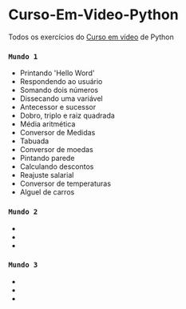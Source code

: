 # Curso-Em-Video-Python

Todos os exercícios do [Curso em vídeo](https://www.youtube.com/@CursoemVideo) de Python

### `Mundo 1`
- Printando 'Hello Word'
- Respondendo ao usuário
- Somando dois números
- Dissecando uma variável
- Antecessor e sucessor
- Dobro, triplo e raiz quadrada
- Média aritmética
- Conversor de Medidas
- Tabuada
- Conversor de moedas
- Pintando parede
- Calculando descontos
- Reajuste salarial
- Conversor de temperaturas
- Alguel de carros

### `Mundo 2`
-
-
-

### `Mundo 3`
-
-
-
